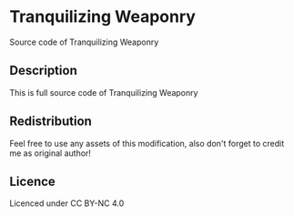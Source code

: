 # Tranquilizing Weaponry

Source code of Tranquilizing Weaponry

## Description
This is full source code of Tranquilizing Weaponry

## Redistribution
Feel free to use any assets of this modification, also don't forget to credit me as original author!

## Licence
Licenced under CC BY-NC 4.0